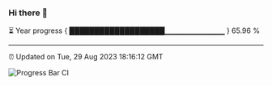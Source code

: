 ### Hi there 👋

⏳ Year progress { ███████████████████▁▁▁▁▁▁▁▁▁▁▁ } 65.96 %

---

⏰ Updated on Tue, 29 Aug 2023 18:16:12 GMT

![Progress Bar CI](https://github.com/liununu/liununu/workflows/Progress%20Bar%20CI/badge.svg)

